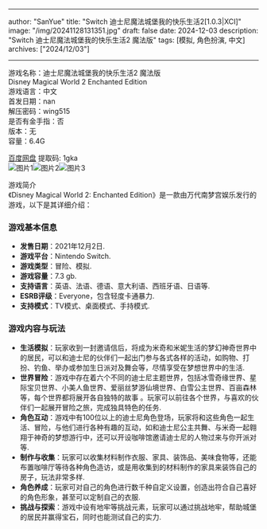 
---
author: "SanYue"
title: "Switch 迪士尼魔法城堡我的快乐生活2[1.0.3|XCI]"
image: "/img/20241128131351.jpg"
draft: false
date: 2024-12-03
description: "Switch 迪士尼魔法城堡我的快乐生活2 魔法版"
tags: [模拟, 角色扮演, 中文]
archives: ["2024/12/03"]

---

游戏名称：迪士尼魔法城堡我的快乐生活2 魔法版   
Disney Magical World 2 Enchanted Edition    
游戏语言：中文  
首发日期：nan  
解压密码：wing515  
是否有金手指：否  
版本：无   
容量：6.4G

[百度网盘](https://pan.baidu.com/s/1776y9XPFd4YdcMxw2jgN8Q) 提取码: 1gka  
![图片1](/img/scdrvz.jpg)![图片2](/img/scdrw3.jpg)![图片3](/img/scdrw2.jpg)  

游戏简介  
《Disney Magical World 2: Enchanted Edition》是一款由万代南梦宫娱乐发行的游戏，以下是其详细介绍：

### 游戏基本信息
- **发售日期**：2021年12月2日.
- **游戏平台**：Nintendo Switch.
- **游戏类型**：冒险、模拟.
- **游戏容量**：7.3 gb.
- **支持语言**：英语、法语、德语、意大利语、西班牙语、日语等.
- **ESRB评级**：Everyone，包含轻度卡通暴力.
- **支持模式**：TV模式、桌面模式、手持模式.

### 游戏内容与玩法
- **生活模拟**：玩家收到一封邀请信后，将成为米奇和米妮生活的梦幻神奇世界中的居民，可以和迪士尼的伙伴们一起出门参与各式各样的活动，如购物、打扮、钓鱼、举办或参加生日派对及舞会等，尽情享受在梦想世界中的生活.
- **世界冒险**：游戏中存在着六个不同的迪士尼主题世界，包括冰雪奇缘世界、星际宝贝世界、小美人鱼世界、爱丽丝梦游仙境世界、白雪公主世界、百亩森林等，每个世界都将展开各自独特的故事 。玩家可以前往各个世界，与喜欢的伙伴们一起展开冒险之旅，完成独具特色的任务.
- **角色互动**：游戏中有100位以上的迪士尼角色登场，玩家将和这些角色一起生活、冒险，与他们进行各种有趣的互动，如和迪士尼公主共舞、与米奇一起翱翔于神奇的梦想游行中，还可以开设咖啡馆邀请迪士尼的人物过来与你开派对等.
- **制作与收集**：玩家可以收集材料制作衣服、家具、装饰品、美味食物等，还能布置咖啡厅等待各种角色造访，或是用收集到的材料制作的家具来装饰自己的房子，玩法非常多样.
- **角色养成**：玩家可对自己的角色进行数千种自定义设置，创造出符合自己喜好的角色形象，甚至可以定制自己的衣服.
- **挑战与探索**：游戏中设有地牢等挑战元素，玩家可以通过挑战地牢，帮助城堡的居民并赢得宝石，同时也能测试自己的实力.
 
